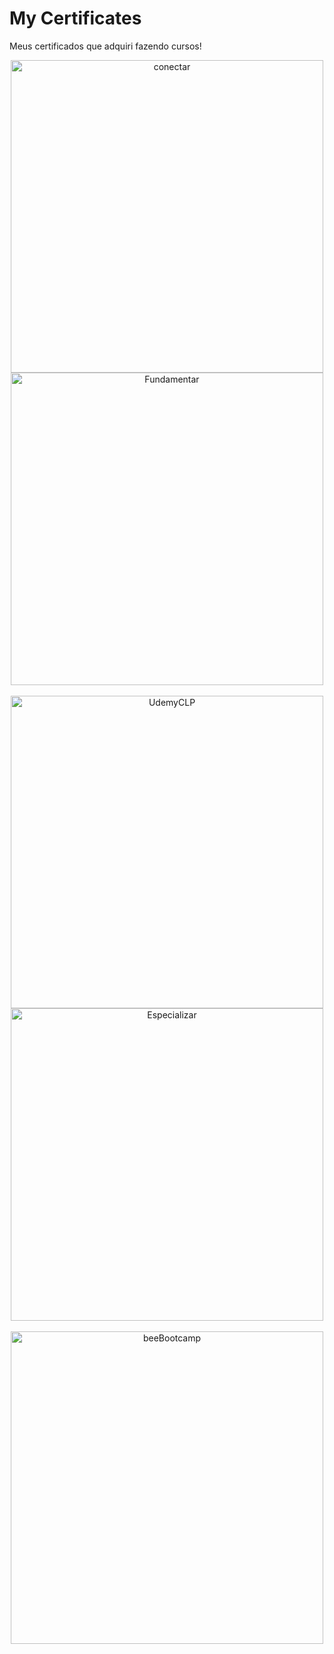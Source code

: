 # My Certificates
Meus certificados que adquiri fazendo cursos!

<div align="center">
    <img src="https://images2.imgbox.com/07/09/7xFbe8PH_o.png" alt="conectar" width="500">
    <img src="https://images2.imgbox.com/67/9e/FJNL7kyl_o.png" alt="Fundamentar" width="500">
</div>
<br>
<div align="center">
    <img src="https://images2.imgbox.com/82/ca/HSaNx7Wj_o.jpg" alt="UdemyCLP" width="500">
    <img src="https://images2.imgbox.com/84/3e/7qLYRV9T_o.png" alt="Especializar" width="500">
</div>
<br>
<div align="center">
    <img src="https://images2.imgbox.com/23/a3/0barUQnF_o.png" alt="beeBootcamp" width="500">
</div>
